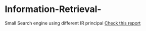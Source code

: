 # Information-Retrieval-
Small Search engine using different IR principal
[Check this report](https://docs.google.com/document/d/1UkV3eu92wBd2xXJ2YdHazhkcCyQRFE9AOXJousxtvG4/edit?usp=sharing)
